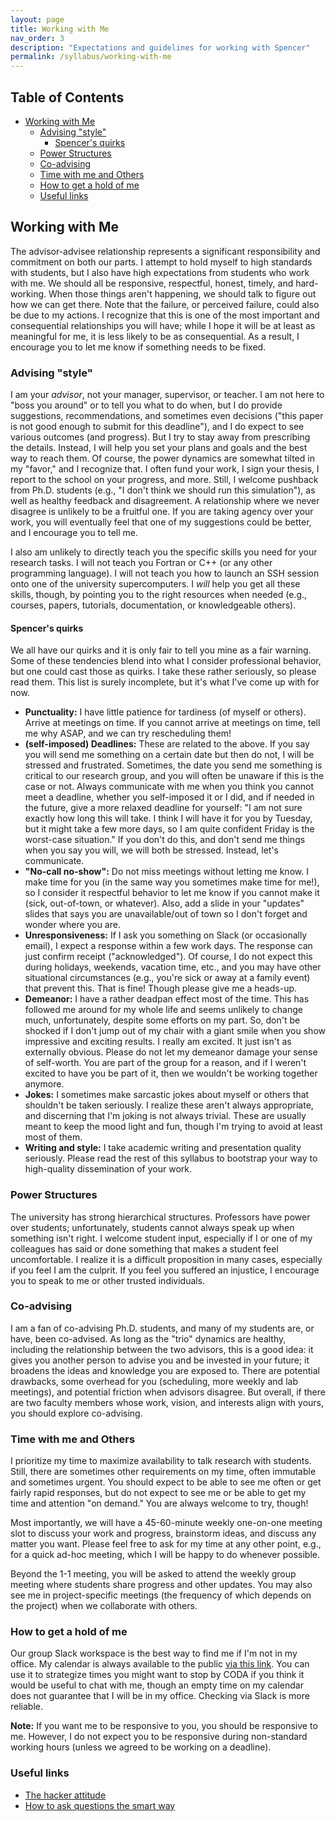 ```yaml
---
layout: page
title: Working with Me
nav_order: 3
description: "Expectations and guidelines for working with Spencer"
permalink: /syllabus/working-with-me
---
```


<!-- START doctoc generated TOC please keep comment here to allow auto update -->
<!-- DON'T EDIT THIS SECTION, INSTEAD RE-RUN doctoc TO UPDATE -->
## Table of Contents

- [Working with Me](#working-with-me)
  - [Advising "style"](#advising-style)
    - [Spencer's quirks](#spencers-quirks)
  - [Power Structures](#power-structures)
  - [Co-advising](#co-advising)
  - [Time with me and Others](#time-with-me-and-others)
  - [How to get a hold of me](#how-to-get-a-hold-of-me)
  - [Useful links](#useful-links)

<!-- END doctoc generated TOC please keep comment here to allow auto update -->

## Working with Me

The advisor-advisee relationship represents a significant responsibility and commitment on both our parts.
I attempt to hold myself to high standards with students, but I also have high expectations from students who work with me.
We should all be responsive, respectful, honest, timely, and hard-working.
When those things aren't happening, we should talk to figure out how we can get there.
Note that the failure, or perceived failure, could also be due to my actions.
I recognize that this is one of the most important and consequential relationships you will have; while I hope it will be at least as meaningful for me, it is less likely to be as consequential.
As a result, I encourage you to let me know if something needs to be fixed.

### Advising "style"

I am your _advisor_, not your manager, supervisor, or teacher.
I am not here to "boss you around" or to tell you what to do when, but I do provide suggestions, recommendations, and sometimes even decisions ("this paper is not good enough to submit for this deadline"), and I do expect to see various outcomes (and progress). 
But I try to stay away from prescribing the details.
Instead, I will help you set your plans and goals and the best way to reach them.
Of course, the power dynamics are somewhat tilted in my "favor," and I recognize that. 
I often fund your work, I sign your thesis, I report to the school on your progress, and more.
Still, I welcome pushback from Ph.D. students (e.g., "I don't think we should run this simulation"), as well as healthy feedback and disagreement.
A relationship where we never disagree is unlikely to be a fruitful one. 
If you are taking agency over your work, you will eventually feel that one of my suggestions could be better, and I encourage you to tell me.

I also am unlikely to directly teach you the specific skills you need for your research tasks.
I will not teach you Fortran or C++ (or any other programming language).
I will not teach you how to launch an SSH session onto one of the university supercomputers.
I _will_ help you get all these skills, though, by pointing you to the right resources when needed (e.g., courses, papers, tutorials, documentation, or knowledgeable others).

#### Spencer's quirks

We all have our quirks and it is only fair to tell you mine as a fair warning.
Some of these tendencies blend into what I consider professional behavior, but one could cast those as quirks.
I take these rather seriously, so please read them.
This list is surely incomplete, but it's what I've come up with for now.
* __Punctuality:__ I have little patience for tardiness (of myself or others). Arrive at meetings on time. If you cannot arrive at meetings on time, tell me why ASAP, and we can try rescheduling them!
* __(self-imposed) Deadlines:__ These are related to the above. If you say you will send me something on a certain date but then do not, I will be stressed and frustrated. Sometimes, the date you send me something is critical to our research group, and you will often be unaware if this is the case or not. Always communicate with me when you think you cannot meet a deadline, whether you self-imposed it or I did, and if needed in the future, give a more relaxed deadline for yourself: "I am not sure exactly how long this will take. I think I will have it for you by Tuesday, but it might take a few more days, so I am quite confident Friday is the worst-case situation." If you don't do this, and don't send me things when you say you will, we will both be stressed. Instead, let's communicate. 
* __"No-call no-show":__ Do not miss meetings without letting me know. I make time for you (in the same way you sometimes make time for me!), so I consider it respectful behavior to let me know if you cannot make it (sick, out-of-town, or whatever). Also, add a slide in your "updates" slides that says you are unavailable/out of town so I don't forget and wonder where you are.
* __Unresponsiveness:__ If I ask you something on Slack (or occasionally email), I expect a response within a few work days. The response can just confirm receipt ("acknowledged"). Of course, I do not expect this during holidays, weekends, vacation time, etc., and you may have other situational circumstances (e.g., you're sick or away at a family event) that prevent this. That is fine! Though please give me a heads-up.
* __Demeanor:__ I have a rather deadpan effect most of the time. This has followed me around for my whole life and seems unlikely to change much, unfortunately, despite some efforts on my part. So, don't be shocked if I don't jump out of my chair with a giant smile when you show impressive and exciting results. I really am excited. It just isn't as externally obvious. Please do not let my demeanor damage your sense of self-worth. You are part of the group for a reason, and if I weren't excited to have you be part of it, then we wouldn't be working together anymore.
* __Jokes:__ I sometimes make sarcastic jokes about myself or others that shouldn't be taken seriously. I realize these aren't always appropriate, and discerning that I'm joking is not always trivial. These are usually meant to keep the mood light and fun, though I'm trying to avoid at least most of them.
* __Writing and style:__ I take academic writing and presentation quality seriously. Please read the rest of this syllabus to bootstrap your way to high-quality dissemination of your work.

### Power Structures

The university has strong hierarchical structures.
Professors have power over students; unfortunately, students cannot always speak up when something isn't right.
I welcome student input, especially if I or one of my colleagues has said or done something that makes a student feel uncomfortable.
I realize it is a difficult proposition in many cases, especially if you feel I am the culprit.
If you feel you suffered an injustice, I encourage you to speak to me or other trusted individuals.

### Co-advising

I am a fan of co-advising Ph.D. students, and many of my students are, or have, been co-advised.
As long as the "trio" dynamics are healthy, including the relationship between the two advisors, this is a good idea: it gives you another person to advise you and be invested in your future; it broadens the ideas and knowledge you are exposed to.
There are potential drawbacks, some overhead for you (scheduling, more weekly and lab meetings), and potential friction when advisors disagree.
But overall, if there are two faculty members whose work, vision, and interests align with yours, you should explore co-advising.

### Time with me and Others

I prioritize my time to maximize availability to talk research with students.
Still, there are sometimes other requirements on my time, often immutable and sometimes urgent.
You should expect to be able to see me often or get fairly rapid responses, but do not expect to see me or be able to get my time and attention "on demand."
You are always welcome to try, though!

Most importantly, we will have a 45-60-minute weekly one-on-one meeting slot to discuss your work and progress, brainstorm ideas, and discuss any matter you want.
Please feel free to ask for my time at any other point, e.g., for a quick ad-hoc meeting, which I will be happy to do whenever possible.

Beyond the 1-1 meeting, you will be asked to attend the weekly group meeting where students share progress and other updates.
You may also see me in project-specific meetings (the frequency of which depends on the project) when we collaborate with others.

### How to get a hold of me

Our group Slack workspace is the best way to find me if I'm not in my office.
My calendar is always available to the public [via this link](https://outlook.office365.com/calendar/published/89a8b6b3591343ecb432e9a56a04e5f3@gatech.edu/8133a21aea4c4970b3049d3fffee2c066536954178697437005/calendar.html).
You can use it to strategize times you might want to stop by CODA if you think it would be useful to chat with me, though an empty time on my calendar does not guarantee that I will be in my office.
Checking via Slack is more reliable.

__Note:__ If you want me to be responsive to you, you should be responsive to me.
However, I do not expect you to be responsive during non-standard working hours (unless we agreed to be working on a deadline).

### Useful links

* [The hacker attitude](http://www.catb.org/~esr/faqs/hacker-howto.html#attitude)
* [How to ask questions the smart way](http://www.catb.org/~esr/faqs/smart-questions.html) 